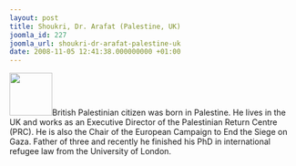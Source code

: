 ```yaml
---
layout: post
title: Shoukri, Dr. Arafat (Palestine, UK)
joomla_id: 227
joomla_url: shoukri-dr-arafat-palestine-uk
date: 2008-11-05 12:41:38.000000000 +01:00
---
```

<img src="http://www.freegaza.org/uploads/passengers/file_3adac35b01_arafatshoukri.png" width="75" />British Palestinian citizen was born in Palestine. He lives in the UK and works as an Executive Director of the Palestinian Return Centre (PRC). He is also the Chair of the European Campaign to End the Siege on Gaza. Father of three and recently he finished his PhD in international refugee law from the University of London. <p><a href=""></a></p>
